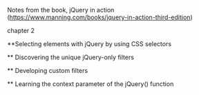 
Notes from the book, jQuery in action (https://www.manning.com/books/jquery-in-action-third-edition)

chapter 2

**Selecting elements with jQuery by using CSS selectors



** Discovering the unique jQuery-only filters

** Developing custom filters

** Learning the context parameter of the jQuery() function
